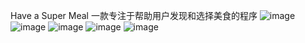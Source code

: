 Have a Super Meal 
一款专注于帮助用户发现和选择美食的程序
![image](https://github.com/user-attachments/assets/4251c522-2f0b-4c76-ac8f-163dff000fc6)
![image](https://github.com/user-attachments/assets/75523452-bb61-4947-8dd5-622457052779)
![image](https://github.com/user-attachments/assets/5fd62fb4-bcd1-41bc-8dcc-a6cac3d616b9)
![image](https://github.com/user-attachments/assets/553d2f1c-a712-4f65-a9cb-f3289fa143bb)
![image](https://github.com/user-attachments/assets/1550de6e-81c0-4b7a-b503-d8e6888bbac2)



